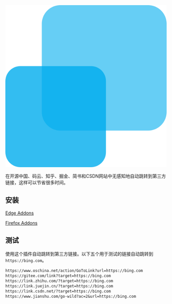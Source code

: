 [![autojump](logo.svg "autojump")](https://github.com/linbingquan/autojump)

在开源中国、码云、知乎、掘金、简书和CSDN网站中无感知地自动跳转到第三方链接，这样可以节省很多时间。

## 安装

[Edge Addons](https://microsoftedge.microsoft.com/addons/detail/autojump/kbhcphjkaedjlbkhaikmjidejkppmkih)

[Firefox Addons](https://addons.mozilla.org/zh-CN/firefox/addon/autojump/)

## 测试

使用这个插件自动跳转到第三方链接。以下五个用于测试的链接自动跳转到 `https://bing.com`。

```
https://www.oschina.net/action/GoToLink?url=https://bing.com
https://gitee.com/link?target=https://bing.com
https://link.zhihu.com/?target=https://bing.com
https://link.juejin.cn/?target=https://bing.com
https://link.csdn.net/?target=https://bing.com
https://www.jianshu.com/go-wild?ac=2&url=https://bing.com
```
